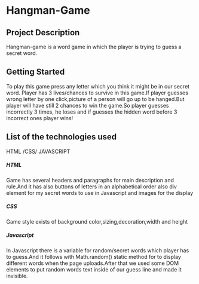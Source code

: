 # Hangman-Game


## Project Description

Hangman-game is a word game in which the player is trying to guess a secret word.


## Getting Started

To play this game press any letter which you think it might be in our secret word. Player has 3 lives/chances to survive in this game.If player guesses  wrong letter by one click,picture of a person will go up to be hanged.But player will have still 2 chances to win the game.So player guesses incorrectly 3 times, he loses and if guesses the hidden word before 3 incorrect ones player wins!


## List of the technologies used
 HTML
 /CSS/
 JAVASCRIPT 

 ##### HTML
 Game has several headers and paragraphs for main description and rule.And it has also buttons of letters in an alphabetical order also div element for my secret words to use in Javascript and images for the display

 ##### CSS
Game style exists of background color,sizing,decoration,width and height

##### Javascript
In Javascript there is a variable for random/secret words which player has to guess.And it follows with Math.random() static method for to display different words when the page uploads.After that we used some DOM elements to put random words text inside of our guess line and made it invisible.














 






